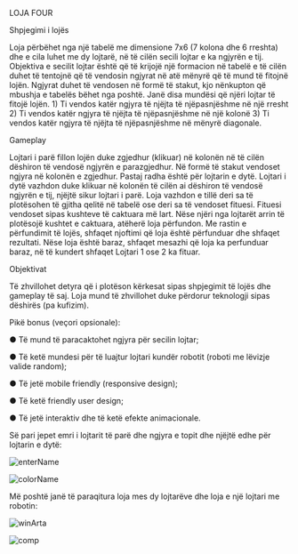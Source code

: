 LOJA FOUR

Shpjegimi i lojës

Loja përbëhet nga një tabelë me dimensione 7x6 (7 kolona dhe 6 rreshta) dhe e cila luhet me dy lojtarë, në të
cilën secili lojtar e ka ngjyrën e tij. Objektiva e secilit lojtar është që të krijojë një formacion në tabelë e të cilën
duhet të tentojnë që të vendosin ngjyrat në atë mënyrë që të mund të fitojnë lojën. Ngjyrat duhet të
vendosen në formë të stakut, kjo nënkupton që mbushja e tabelës bëhet nga poshtë. Janë disa mundësi që
njëri lojtar të fitojë lojën. 1) Ti vendos katër ngjyra të njëjta të njëpasnjëshme në një rresht 2) Ti vendos katër
ngjyra të njëjta të njëpasnjëshme në një kolonë 3) Ti vendos katër ngjyra të njëjta të njëpasnjëshme në
mënyrë diagonale.

Gameplay

Lojtari i parë fillon lojën duke zgjedhur (klikuar) në kolonën në të cilën dëshiron të vendosë ngjyrën e
parazgjedhur. Në formë të stakut vendoset ngjyra në kolonën e zgjedhur. Pastaj radha është për lojtarin e
dytë. Lojtari i dytë vazhdon duke klikuar në kolonën të cilën ai dëshiron të vendosë ngjyrën e tij, njëjtë sikur
lojtari i parë. Loja vazhdon e tillë deri sa të plotësohen të gjitha qelitë në tabelë ose deri sa të vendoset fituesi.
Fituesi vendoset sipas kushteve të caktuara më lart. Nëse njëri nga lojtarët arrin të plotësojë kushtet e
caktuara, atëherë loja përfundon. Me rastin e përfundimit të lojës, shfaqet njoftimi që loja është përfunduar
dhe shfaqet rezultati. Nëse loja është baraz, shfaqet mesazhi që loja ka perfunduar baraz, në të kundert shfaqet
Lojtari 1 ose 2 ka fituar.

Objektivat

Të zhvillohet detyra që i plotëson kërkesat sipas shpjegimit të lojës dhe gameplay të saj. Loja mund të
zhvillohet duke përdorur teknologji sipas dëshirës (pa kufizim).

Pikë bonus (veçori opsionale):

● Të mund të paracaktohet ngjyra për secilin lojtar;

● Të ketë mundesi për të luajtur lojtari kundër robotit (roboti me lëvizje valide random);

● Të jetë mobile friendly (responsive design);

● Të ketë friendly user design;

● Të jetë interaktiv dhe të ketë efekte animacionale.


Së pari jepet emri i lojtarit të parë dhe ngjyra e topit dhe njëjtë edhe për lojtarin e dytë:

![enterName](https://user-images.githubusercontent.com/56273238/110760107-a4455800-824e-11eb-8227-94c77ded37c5.JPG)

![colorName](https://user-images.githubusercontent.com/56273238/110760417-fb4b2d00-824e-11eb-9070-ceee5095231b.JPG)

Më poshtë janë të paraqitura loja mes dy lojtarëve dhe loja e një lojtari me robotin:


![winArta](https://user-images.githubusercontent.com/56273238/110760548-1ddd4600-824f-11eb-80e1-f339d0c01dca.JPG)


![comp](https://user-images.githubusercontent.com/56273238/110760600-29c90800-824f-11eb-92b1-3194ab4b0eba.JPG)

